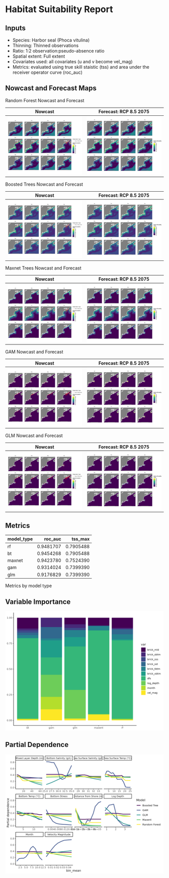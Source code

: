 Habitat Suitability Report
================

## Inputs

- Species: Harbor seal (Phoca vitulina)
- Thinning: Thinned observations
- Ratio: 1:2 observation:pseudo-absence ratio
- Spatial extent: Full extent
- Covariates used: all covariates (u and v become vel_mag)
- Metrics: evaluated using true skill staistic (tss) and area under the
  receiver operator curve (roc_auc)

## Nowcast and Forecast Maps

Random Forest Nowcast and Forecast

| Nowcast | Forecast: RCP 8.5 2075 |
|:--:|:--:|
| ![](../../../../tidy_reports/versions/c23/000360/c23.000360.01_12_rf_compiled_casts.png) | ![](../../../../tidy_reports/versions/c23/000364/c23.000364.01_12_rf_compiled_casts.png) |

Boosted Trees Nowcast and Forecast

| Nowcast | Forecast: RCP 8.5 2075 |
|:--:|:--:|
| ![](../../../../tidy_reports/versions/c23/000360/c23.000360.01_12_bt_compiled_casts.png) | ![](../../../../tidy_reports/versions/c23/000364/c23.000364.01_12_bt_compiled_casts.png) |

Maxnet Trees Nowcast and Forecast

| Nowcast | Forecast: RCP 8.5 2075 |
|:--:|:--:|
| ![](../../../../tidy_reports/versions/c23/000360/c23.000360.01_12_maxent_compiled_casts.png) | ![](../../../../tidy_reports/versions/c23/000364/c23.000364.01_12_maxent_compiled_casts.png) |

GAM Nowcast and Forecast

| Nowcast | Forecast: RCP 8.5 2075 |
|:--:|:--:|
| ![](../../../../tidy_reports/versions/c23/000360/c23.000360.01_12_gam_compiled_casts.png) | ![](../../../../tidy_reports/versions/c23/000364/c23.000364.01_12_gam_compiled_casts.png) |

GLM Nowcast and Forecast

| Nowcast | Forecast: RCP 8.5 2075 |
|:--:|:--:|
| ![](../../../../tidy_reports/versions/c23/000360/c23.000360.01_12_glm_compiled_casts.png) | ![](../../../../tidy_reports/versions/c23/000364/c23.000364.01_12_glm_compiled_casts.png) |

## Metrics

| model_type |   roc_auc |   tss_max |
|:-----------|----------:|----------:|
| rf         | 0.9481707 | 0.7905488 |
| bt         | 0.9454268 | 0.7905488 |
| maxnet     | 0.9423780 | 0.7524390 |
| gam        | 0.9314024 | 0.7399390 |
| glm        | 0.9176829 | 0.7399390 |

Metrics by model type

## Variable Importance

![](m23.00036_tidy_compiled_files/figure-gfm/variable_importance-1.png)

## Partial Dependence

![](m23.00036_tidy_compiled_files/figure-gfm/partial_dependence-1.png)
